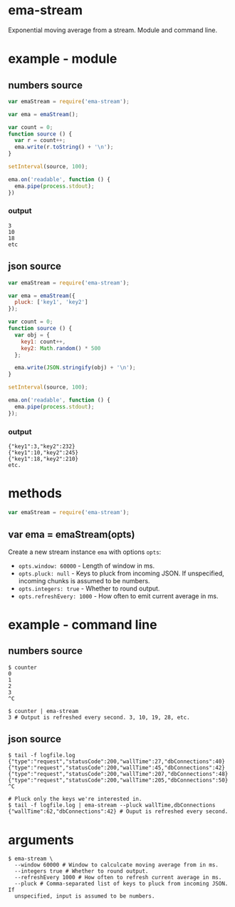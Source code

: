 ema-stream
==========

Exponential moving average from a stream. Module and command line.

example - module
================

## numbers source

```js
var emaStream = require('ema-stream');

var ema = emaStream();

var count = 0;
function source () {
  var r = count++;
  ema.write(r.toString() + '\n');
}

setInterval(source, 100);

ema.on('readable', function () {
  ema.pipe(process.stdout);
})
```

### output

```
3
10
18
etc
```

## json source

```javascript
var emaStream = require('ema-stream');

var ema = emaStream({
  pluck: ['key1', 'key2']
});

var count = 0;
function source () {
  var obj = {
    key1: count++,
    key2: Math.random() * 500
  };

  ema.write(JSON.stringify(obj) + '\n');
}

setInterval(source, 100);

ema.on('readable', function () {
  ema.pipe(process.stdout);
});
```

### output

```
{"key1":3,"key2":232}
{"key1":10,"key2":245}
{"key1":18,"key2":210}
etc.
```

# methods

``` js
var emaStream = require('ema-stream');
```

## var ema = emaStream(opts)

Create a new stream instance `ema` with options `opts`:

* `opts.window: 60000` - Length of window in ms.
* `opts.pluck: null` - Keys to pluck from incoming JSON. If unspecified,
  incoming chunks is assumed to be numbers.
* `opts.integers: true` - Whether to round output.
* `opts.refreshEvery: 1000` - How often to emit current average in ms.

example - command line
======================

## numbers source

```
$ counter
0
1
2
3
^C

$ counter | ema-stream
3 # Output is refreshed every second. 3, 10, 19, 28, etc.

```
## json source

```
$ tail -f logfile.log
{"type":"request","statusCode":200,"wallTime":27,"dbConnections":40}
{"type":"request","statusCode":200,"wallTime":45,"dbConnections":42}
{"type":"request","statusCode":200,"wallTime":207,"dbConnections":48}
{"type":"request","statusCode":200,"wallTime":205,"dbConnections":50}
^C

# Pluck only the keys we're interested in.
$ tail -f logfile.log | ema-stream --pluck wallTime,dbConnections
{"wallTime":62,"dbConnections":42} # Ouput is refreshed every second.
```

# arguments

```
$ ema-stream \
  --window 60000 # Window to calculcate moving average from in ms.
  --integers true # Whether to round output.
  --refreshEvery 1000 # How often to refresh current average in ms.
  --pluck # Comma-separated list of keys to pluck from incoming JSON. If
  unspecified, input is assumed to be numbers.
```
